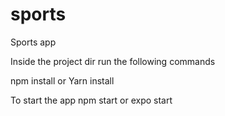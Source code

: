 # sports
Sports app

Inside the project dir run the following commands

npm install
or
Yarn install

To start the app
npm start
or
expo start
